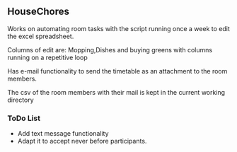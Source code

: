 ## HouseChores

Works on automating room tasks with the script running once a week to edit the excel spreadsheet.

Columns of edit are: Mopping,Dishes and buying greens with columns running on a repetitive loop

Has e-mail functionality to send the timetable as an attachment to the room members.

The csv of the room members with their mail is kept in the current working directory



### ToDo List

- Add text message functionality
- Adapt it to accept never before participants.

